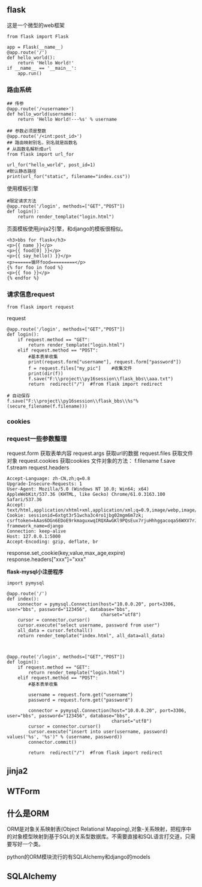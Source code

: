 ## flask
这是一个微型的web框架
```
from flask import Flask

app = Flask(__name__)
@app.route('/')
def hello_world():
    return 'Hello World!'
if __name__ == '__main__':
    app.run()
```

### 路由系统
```
## 传参
@app.route('/<username>')
def hello_world(username):
    return 'Hello World!---%s' % username

## 参数必须是整数
@app.route('/<int:post_id>')
## 路由映射别名，别名就是函数名
# 从函数名解析成url
from flask import url_for

url_for("hello_world", post_id=1)
#默认静态路径
print(url_for("static", filename="index.css"))

```
使用模板引擎
```
#限定请求方法
@app.route('/login', methods=["GET","POST"])
def login():
    return render_template("login.html")
```
页面模板使用jinja2引擎，和django的模板很相似。
```
<h3>bbs for flask</h3>
<p>{{ name }}</p>
<p>{{ food[0] }}</p>
<p>{{ say_hello() }}</p>
<p>======循环food=========</p>
{% for foo in food %}
<p>{{ foo }}</p>
{% endfor %}
```
### 请求信息request
```
from flask import request
```
request
```
@app.route('/login', methods=["GET","POST"])
def login():
    if request.method == "GET":
        return render_template("login.html")
    elif request.method == "POST":
        #基本表单收集
        print(request.form["username"], request.form["password"])
        f = request.files["my_pic"]    #收集文件
        print(dir(f))
        f.save("F:\\project\\py16session\\flask_bbs\\aaa.txt")
        return  redirect("/")  #from flask import redirect

# 自动保存
f.save("F:\\project\\py16session\\flask_bbs\\%s"%(secure_filename(f.filename)))
```
### cookies


### request一些参数整理
request.form  获取表单内容
request.args  获取url的数据
request.files    获取文件对象
request.cookies   获取cookies
文件对象的方法：
f.filename
f.save
f.stream
request.headers
```
Accept-Language: zh-CN,zh;q=0.8
Upgrade-Insecure-Requests: 1
User-Agent: Mozilla/5.0 (Windows NT 10.0; Win64; x64) AppleWebKit/537.36 (KHTML, like Gecko) Chrome/61.0.3163.100 Safari/537.36
Accept: text/html,application/xhtml+xml,application/xml;q=0.9,image/webp,image/apng,*/*;q=0.8
Cookie: sessionid=6xtgt3r51wcha3c4ro1jbg02mgm6m7zk; csrftoken=kAas6DGn6EDoE9rkmaguxwqIRQXAwGKl9PQsEux7rjuHhhggacoqaS6WXV7rJiep; framework_name=django
Connection: keep-alive
Host: 127.0.0.1:5000
Accept-Encoding: gzip, deflate, br
```

response.set_cookie(key,value,max_age,expire)
response.headers["xxx"]="xxx"

**flask-mysql小注册程序**
```
import pymysql

@app.route('/')
def index():
    connector = pymysql.Connection(host="10.0.0.20", port=3306, user="bbs", password="123456", database="bbs",
                                   charset="utf8")
    cursor = connector.cursor()
    cursor.execute("select username, password from user")
    all_data = cursor.fetchall()
    return render_template("index.html", all_data=all_data)



@app.route('/login', methods=["GET","POST"])
def login():
    if request.method == "GET":
        return render_template("login.html")
    elif request.method == "POST":
        #基本表单收集

        username = request.form.get("username")
        password = request.form.get("password")

        connector = pymysql.Connection(host="10.0.0.20", port=3306, user="bbs", password="123456", database="bbs",
                                       charset="utf8")
        cursor = connector.cursor()
        cursor.execute("insert into user(username, password) values('%s', '%s')" % (username, password))
        connector.commit()

        return  redirect("/")  #from flask import redirect
```



## jinja2

## WTForm


## 什么是ORM
ORM是对象关系映射表(Object Relational Mapping),对象-关系映射，把程序中的对象模型映射到基于SQL的关系型数据库。不需要直接和SQL语言打交道，只需要写好一个类。

python的ORM模块流行的有SQLAlchemy和django的models

## SQLAlchemy
